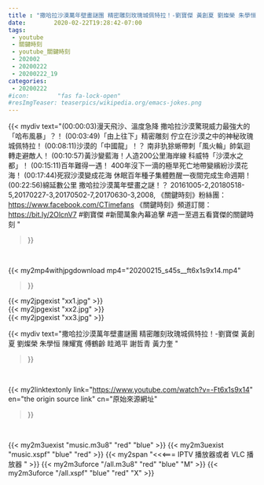 ```yaml
---
title : "撒哈拉沙漠萬年壁畫謎團 精密雕刻玫瑰城佩特拉！-劉寶傑 黃創夏 劉燦榮 朱學恒 陳耀寬 傅鶴齡 眭澔平 謝哲青 黃力奎 "
date:        2020-02-22T19:28:42-07:00
tags:
 - youtube
 - 關鍵時刻
 - youtube_關鍵時刻
 - 202002
 - 20200222
 - 20200222_19
categories:
 - 20200222
#icon:        "fas fa-lock-open"
#resImgTeaser: teaserpics/wikipedia.org/emacs-jokes.png
---
```


{{< mydiv text="(00:00:03)漫天飛沙、溫度急降 撒哈拉沙漠驚現威力最強大的「哈布風暴」？！ (00:03:49)「由上往下」精密雕刻 佇立在沙漠之中的神秘玫瑰城佩特拉！ (00:08:11)沙漠的「中國龍」！？ 南非犰狳蜥帶刺「風火輪」帥氣迴轉走避敵人！ (00:10:57)黃沙變藍海！人造200公里海岸線 科威特「沙漠水之都」！ (00:15:11)百年難得一遇！ 400年沒下一滴的極旱死亡地帶變繽紛沙漠花海！ (00:17:44)死寂沙漠變成花海  休眠百年種子集體甦醒一夜間完成生命週期！ (00:22:56)綿延數公里 撒哈拉沙漠萬年壁畫之謎！？  20161005-2,20180518-5,20170227-3,20170502-7,20170630-3,2008,  《關鍵時刻》粉絲團：https://www.facebook.com/CTimefans 《關鍵時刻》頻道訂閱：https://bit.ly/2OlcnV7  #劉寶傑 #新聞萬象內幕追擊 #週一至週五看寶傑的關鍵時刻 "
>}}
<br>


{{< my2mp4withjpgdownload mp4="20200215_s45s__ft6x1s9x14.mp4"
>}}

{{< my2jpgexist "xx1.jpg" >}}<br>
{{< my2jpgexist "xx2.jpg" >}}<br>
{{< my2jpgexist "xx3.jpg" >}}<br>



{{< mydiv text="撒哈拉沙漠萬年壁畫謎團 精密雕刻玫瑰城佩特拉！-劉寶傑 黃創夏 劉燦榮 朱學恒 陳耀寬 傅鶴齡 眭澔平 謝哲青 黃力奎 "
>}}
<br>

{{< my2linktextonly link="https://www.youtube.com/watch?v=-Ft6x1s9x14"
en="the origin source link" cn="原始來源網址"
>}}


<br>

{{< my2m3uexist "music.m3u8" "red"  "blue" >}} {{< my2m3uexist "music.xspf" "blue" "red"  >}} {{< my2span "<<<=== IPTV 播放器或者 VLC 播放器 " >}} {{< my2m3uforce "/all.m3u8" "red"  "blue" "M" >}} {{< my2m3uforce "/all.xspf" "blue" "red"  "X" >}} 
